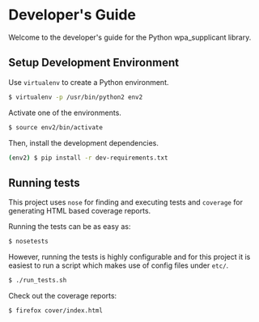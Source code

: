 Developer's Guide
=================

Welcome to the developer's guide for the Python wpa_supplicant library.

Setup Development Environment
-----------------------------

Use `virtualenv` to create a Python environment.

```sh
$ virtualenv -p /usr/bin/python2 env2
```

Activate one of the environments.

```sh
$ source env2/bin/activate
```

Then, install the development dependencies.

```sh
(env2) $ pip install -r dev-requirements.txt
```


Running tests
-------------

This project uses `nose` for finding and executing tests and `coverage` for generating
HTML based coverage reports.

Running the tests can be as easy as:

```sh
$ nosetests
```

However, running the tests is highly configurable and for this project it is easiest
to run a script which makes use of config files under `etc/`.

```sh
$ ./run_tests.sh
```

Check out the coverage reports:

```sh
$ firefox cover/index.html
```
